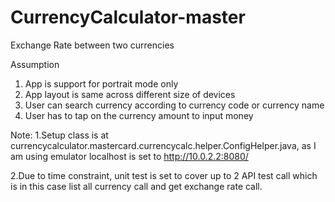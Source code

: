 # CurrencyCalculator-master
Exchange Rate between two currencies

Assumption
1. App is support for portrait mode only
2. App layout is same across different size of devices
3. User can search currency according to currency code or currency name
4. User has to tap on the currency amount to input money

Note: 
1.Setup class is at currencycalculator.mastercard.currencycalc.helper.ConfigHelper.java, as I am using emulator localhost is set to http://10.0.2.2:8080/

2.Due to time constraint, unit test is set to cover up to 2 API test call which is in this case list all currency call and get exchange rate call.
